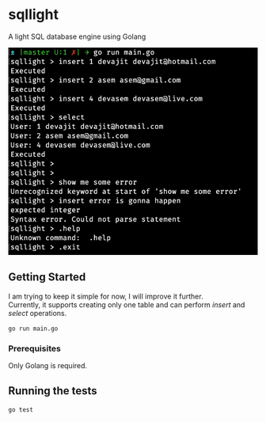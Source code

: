 # sqllight
A light SQL database engine using Golang

<img src="sqllight.png" alt="Sqllight" width="600"/>

## Getting Started
I am trying to keep it simple for now, I will improve it further.  
Currently, it supports creating only one table and can perform *insert* and *select* operations.

```
go run main.go
```

### Prerequisites
Only Golang is required.

## Running the tests
```
go test
```

